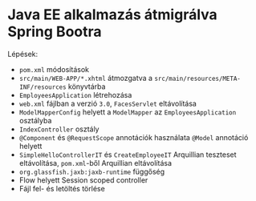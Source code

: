 # Java EE alkalmazás átmigrálva Spring Bootra

Lépések:

* `pom.xml` módosítások
* `src/main/WEB-APP/*.xhtml` átmozgatva a `src/main/resources/META-INF/resources` könyvtárba
* `EmployeesApplication` létrehozása
* `web.xml` fájlban a verzió `3.0`, `FacesServlet` eltávolítása 
* `ModelMapperConfig` helyett a `ModelMapper` az `EmployeesApplication` osztályba
* `IndexController` osztály
* `@Component` és `@RequestScope` annotációk használata `@Model` annotáció helyett
* `SimpleHelloControllerIT` és `CreateEmployeeIT` Arquillian teszteset eltávolítása, `pom.xml`-ből Arquillian eltávolítása 
* `org.glassfish.jaxb:jaxb-runtime` függőség
* Flow helyett Session scoped controller
* Fájl fel- és letöltés törlése